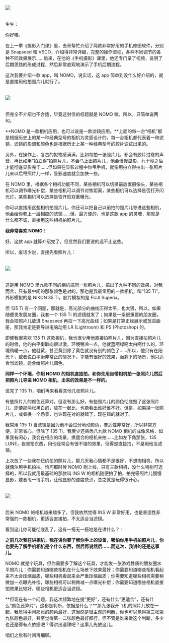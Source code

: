 [![](https://static001.geekbang.org/resource/image/1a/e3/1a5f99aceebf06538b9a5d63dcd973e3.jpg?wh=750x360)](http://time.geekbang.org/column/article/493315)

　  
生生：

你好哇。

在上一季《摄影入门课》里，去哥帮忙介绍了两款非常好用的手机修图软件，分别是 Snapseed 和 VSCO，介绍得非常详细，完整的操作流程，各种不同调节的各种不同效果展示……后来，在他的《手机摄影》课里，他还专门录了视频，说明了后期思路的形成过程，然后非常直观地演示了手机后期流程。

这次我要介绍一款 app，叫 NOMO，说实话，这 app 简单到没什么好介绍的，就是直接用他拍照片儿就行了。  
　

![](https://static001.geekbang.org/resource/image/c9/b1/c9274893f72a227af82a07a96a8433b1.jpg?wh=3661x6083)

　  
但完全不介绍也不合适，毕竟这封信的标题就是 NOMO 嘛，所以，只简单说两句。

**NOMO 是一款相机应用，也可以说是一款滤镜应用。**上面的每一台“相机”都是根据历史上的某一种经典型号的相机为灵感设计的，每一台相机都代表着一种滤镜，滤镜的影调和颜色也是根据历史上某一种经典型号的胶片调试出来的。

另外，在操作上，复古的拟物感满满，比如每拍一张照片儿，都会有胶片过卷的声音，再比如用“拍立得”拍照片儿，不会马上出照片儿，他会慢慢显影，九十秒之后才能彻底显影完毕……但如果在显影过程中你甩手机，就像用拍立得拍出一张照片儿来以后甩照片儿一样，显影速度就会加快一些。

在 NOMO 里，根据各个相机功能不同，某些相机可以切换前后置摄像头，某些相机可以调节曝光补偿，某些相机可以调节对焦距离，某些相机可以选择是否打开闪光灯，某些相机可以选择是否开启双重曝光。

你可以直接用这些相机拍照片儿，你还可以把自己以前拍的照片儿导进这些相机，他会给你套上一层相应的滤镜……但，最方便的，也是这款 app 的灵魂，那就是什么都不调，直接用这些相机拍照片儿。

**我非常喜欢 NOMO！**

好，这款 app 就算介绍完了，但显然我们要说的远不止这些。

所以，废话少说，直接先看照片儿：  
　

![](https://static001.geekbang.org/resource/image/a7/ae/a7eba52bb9d06d4e579085f9ed37d4ae.jpg?wh=12638x8622)

　  
这是用 NOMO 里九款不同的相机搞同一张照片儿，搞出了九种不同的效果，对我而言，只有最中间的那张颜色是对的，那也是我最常用的一款相机，叫“135 Ti”，外形模拟的是 NIKON 35 Ti，胶片模拟的是 FUJI Superia。

但 135 Ti 有一个问题，那就是，高光部分的曲线压得太平，也太狠，所以，如果随便发发朋友圈，我套一个 135 Ti 的滤镜就发了；如果是一条很重要的朋友圈，我会把照片儿放进 Snapseed 再拉一下高光曲线；如果是打算正经展示或放进画册，那我肯定是要导进电脑动用 LR (Lightroom) 和 PS (Photoshop) 的。

即便我很喜欢 135 Ti 这款相机，我也很少用他直接拍照片儿，因为直接拍照片儿的时候，他的白平衡取向很过激，环境稍冷一点，他就蓝啊绿啊太白啊什么的，环境稍暖一点，他就黄，甚至黄到除了黄色就没有别的颜色了……所以，他只有在阳光下，或者说白平衡非常正的情况下，才能有很好的效果，而剩下的场景，他只适合当滤镜，适合给照片儿调色。

**同样一个环境，你用 NOMO 的相机直接拍，和你先用自带相机拍一张照片儿然后把照片儿导进 NOMO 相机，出来的效果是不一样的。**

说完了 135 Ti，咱们再来看看其他几张照片儿。

有些照片儿的颜色还算对，但没有那么好，有些照片儿的颜色彻底毁了这张照片儿，即便那两张黑白的，放在一起比，也能看出谁好谁不好。但是，如果换一张照片儿，或者换一个场景，也许现在对的就错了，现在错的就对了。

我常用 135 Ti 当滤镜是因为他不会过分地动颜色，普适性非常好，所以非常方便，非常省心。但除了 135 Ti，我至少还熟悉八九款 NOMO 相机的成像风格，如果我有闲心，我会在相应的场景，换适合的相机来拍……比如左下角那张，135 LUNE，夜里拍东西，用他经常会有很不错的效果，但得是直接拍，不是用他当滤镜。

上次放了一些我在纽约拍的照片儿，那几天我心情都不是很好，不想掏相机，所以就偶尔用手机拍拍。恰巧那时候 NOMO 刚上线，只有三款相机，没什么特别可选择的，所以我就用最基础的那款叫 INS W 的相机随便拍了拍，拍完等照片儿慢慢显影，或者甩一甩手机，让他显影的速度快点，总之就是玩得很开心。  
　

![](https://static001.geekbang.org/resource/image/15/39/15dd7b607d20b7fb21d73fc5393f5f39.jpg?wh=3333x5000)

　  
后来 NOMO 的相机越来越多了，但我依然觉得 INS W 非常好用，也是普适性非常强的一款相机，更适合直接拍，不太适合当滤镜。

看到这儿你可能彻底乱了，这有一搭无一搭地是在讲什么？！

**之前几次我在讲相机，我在讲你要了解你手上的设备，哪怕你用手机拍照片儿，你也要先了解手机相机是个什么东西，然后再说然后……而这次，我讲的还是这事儿。**

NOMO 就是个玩具，但你需要多了解这个玩具，才能发一张游戏性质的朋友圈水平照片儿：你需要知道哪款相机在什么场景下效果最好；你需要知道哪些相机看起来不太会压缩画质，哪些相机看起来会严重压缩画质；你需要知道哪些相机需要稍微加一点曝光补偿，哪些相机可以稍微减一点曝光补偿；你需要知道哪些相机直接拍效果比较好，哪些相机更适合当滤镜。

**但现在有一个问题，我这次频繁地在提“更好”，还有什么“更适合”，还有什么“颜色还算对”，这都是判断，依据是什么？**那九张我开飞机的照片儿放在一起，我觉得中间那张的颜色最好，这当然是很主观的判断，你也可以觉得第三张第九张颜色最好，甚至觉得第一二张颜色最好都行，但不管是谁来做这个判断，多少也还是得有点依据吧？得讲出道理吧？这事儿先放这儿。

咱们之后有时间再细聊。